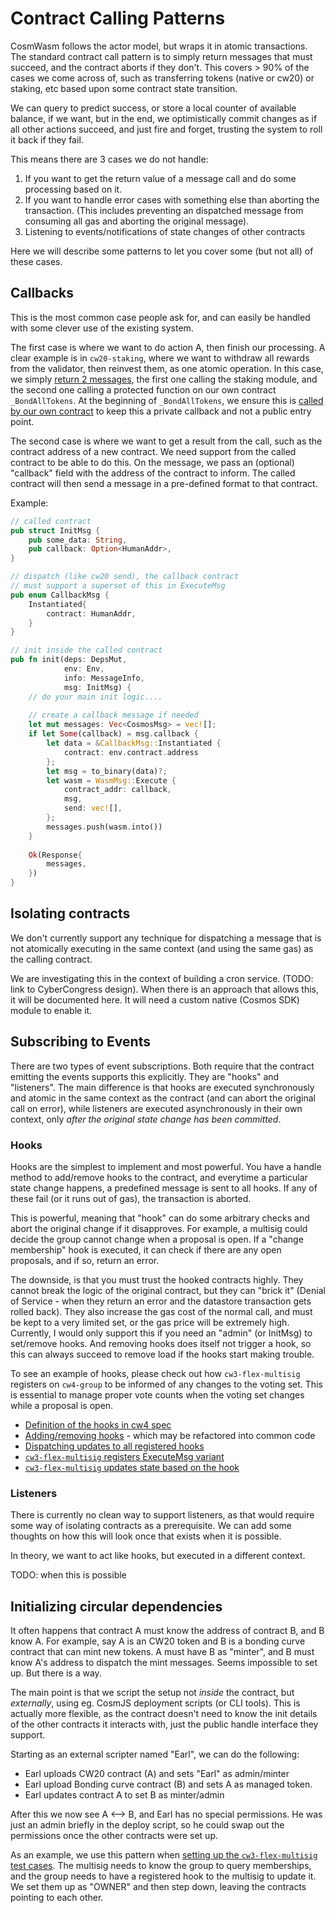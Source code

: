 # Contract Calling Patterns

CosmWasm follows the actor model, but wraps it in atomic transactions.
The standard contract call pattern is to simply return messages that must
succeed, and the contract aborts if they don't. This covers > 90% of the
cases we come across of, such as transferring tokens (native or cw20) or
staking, etc based upon some contract state transition.

We can query to predict success, or store a local counter of available
balance, if we want, but in the end, we optimistically
commit changes as if all other actions succeed, and just fire and forget,
trusting the system to roll it back if they fail.

This means there are 3 cases we do not handle:

1. If you want to get the return value of a message call and do some
    processing based on it.
2. If you want to handle error cases with something else than aborting
    the transaction. (This includes preventing an dispatched message from 
    consuming all gas and aborting the original message).
3. Listening to events/notifications of state changes of other contracts

Here we will describe some patterns to let you cover some (but not all)
of these cases.

## Callbacks

This is the most common case people ask for, and can easily be handled
with some clever use of the existing system.

The first case is where we want to do action A, then finish our processing.
A clear example is in `cw20-staking`, where we want to withdraw all rewards
from the validator, then reinvest them, as one atomic operation.
In this case, we simply [return 2 messages](https://github.com/CosmWasm/cosmwasm-plus/blob/master/contracts/cw20-staking/src/contract.rs#L383-L395),
the first one calling the staking module, and the second one calling a 
protected function on our own contract `_BondAllTokens`.
At the beginning of `_BondAllTokens`, we ensure this is 
[called by our own contract](https://github.com/CosmWasm/cosmwasm-plus/blob/master/contracts/cw20-staking/src/contract.rs#L408-L410)
to keep this a private callback and not a public entry point.

The second case is where we want to get a result from the call, such as
the contract address of a new contract. We need support from the called 
contract to be able to do this. On the message, we pass an (optional)
"callback" field with the address of the contract to inform. The called
contract will then send a message in a pre-defined format to that contract.

Example:

```rust
// called contract
pub struct InitMsg {
    pub some_data: String,
    pub callback: Option<HumanAddr>,
}

// dispatch (like cw20 send), the callback contract
// must support a superset of this in ExecuteMsg
pub enum CallbackMsg {
    Instantiated{
        contract: HumanAddr,
    }
}

// init inside the called contract
pub fn init(deps: DepsMut,
            env: Env,
            info: MessageInfo,
            msg: InitMsg) {
    // do your main init logic....
    
    // create a callback message if needed
    let mut messages: Vec<CosmosMsg> = vec![];
    if let Some(callback) = msg.callback {
        let data = &CallbackMsg::Instantiated { 
            contract: env.contract.address
        };
        let msg = to_binary(data)?;
        let wasm = WasmMsg::Execute {
            contract_addr: callback,
            msg,
            send: vec![],
        };
        messages.push(wasm.into())
    }
    
    Ok(Response{
        messages,
    })
}
```

## Isolating contracts

We don't currently support any technique for dispatching a message that is 
not atomically executing in the same context (and using the same gas) as
the calling contract. 

We are investigating this in the context of building
a cron service. (TODO: link to CyberCongress design).
When there is an approach that allows this, it will be documented here.
It will need a custom native (Cosmos SDK) module to enable it.

## Subscribing to Events

There are two types of event subscriptions. Both require that the contract
emitting the events supports this explicitly. They are "hooks" and "listeners".
The main difference is that hooks are executed synchronously and atomic in the
same context as the contract (and can abort the original call on error),
while listeners are executed asynchronously in their own context, only
*after the original state change has been committed*.

### Hooks

Hooks are the simplest to implement and most powerful. You have a handle
method to add/remove hooks to the contract, and everytime a particular state
change happens, a predefined message is sent to all hooks. If any of these
fail (or it runs out of gas), the transaction is aborted.

This is powerful, meaning that "hook" can do some arbitrary checks and
abort the original change if it disapproves. For example, a multisig
could decide the group cannot change when a proposal is open. If a 
"change membership" hook is executed, it can check if there are any
open proposals, and if so, return an error.

The downside, is that you must trust the hooked contracts highly. They
cannot break the logic of the original contract, but they can "brick it"
(Denial of Service - when they return an error and the datastore transaction gets rolled back). They also increase the gas cost of the normal call,
and must be kept to a very limited set, or the gas price will be extremely
high. Currently, I would only support this if you need an "admin"
(or InitMsg) to set/remove hooks. And removing hooks does itself not trigger
a hook, so this can always succeed to remove load if the hooks start
making trouble.

To see an example of hooks, please check out how `cw3-flex-multisig`
registers on `cw4-group` to be informed of any changes to the voting set.
This is essential to manage proper vote counts when the voting set changes
while a proposal is open.

* [Definition of the hooks in cw4 spec](https://github.com/CosmWasm/cosmwasm-plus/blob/c5e8fc92c0412fecd6cdd951c2c0261aa3c9445a/packages/cw4/src/hook.rs)
* [Adding/removing hooks](https://github.com/CosmWasm/cosmwasm-plus/blob/11400ddcc18d56961b0592a655e3da9cba7fd5d8/contracts/cw4-group/src/contract.rs#L156-L190) - which may be refactored into common code
* [Dispatching updates to all registered hooks](https://github.com/CosmWasm/cosmwasm-plus/blob/11400ddcc18d56961b0592a655e3da9cba7fd5d8/contracts/cw4-group/src/contract.rs#L91-L98)
* [`cw3-flex-multisig` registers ExecuteMsg variant](https://github.com/CosmWasm/cosmwasm-plus/blob/0e58f7ebc24c8a16d27e04a0507bac2e11489d0b/contracts/cw3-flex-multisig/src/msg.rs#L126-L127)
* [`cw3-flex-multisig` updates state based on the hook](https://github.com/CosmWasm/cosmwasm-plus/blob/61f436c2203bde7770d9b13724e6548ba26615e7/contracts/cw3-flex-multisig/src/contract.rs#L276-L309)

### Listeners

There is currently no clean way to support listeners, as that would require
some way of isolating contracts as a prerequisite. We can add some thoughts
on how this will look once that exists when it is possible.

In theory, we want to act like hooks, but executed in a different context.

TODO: when this is possible

## Initializing circular dependencies

It often happens that contract A must know the address of contract B,
and B know A. For example, say A is an CW20 token and B is a bonding curve
contract that can mint new tokens. A must have B as "minter", and B must
know A's address to dispatch the mint messages. Seems impossible to set up.
But there is a way.

The main point is that we script the setup not *inside* the contract, but
*externally*, using eg. CosmJS deployment scripts (or CLI tools). This
is actually more flexible, as the contract doesn't need to know the 
init details of the other contracts it interacts with, just the public
handle interface they support. 

Starting as an external scripter named "Earl", we can do the following:

* Earl uploads CW20 contract (A) and sets "Earl" as admin/minter
* Earl upload Bonding curve contract (B) and sets A as managed token.
* Earl updates contract A to set B as minter/admin

After this we now see A <--> B, and Earl has no special permissions.
He was just an admin briefly in the deploy script, so he could swap
out the permissions once the other contracts were set up.

As an example, we use this pattern when 
[setting up the `cw3-flex-multisig` test cases](https://github.com/CosmWasm/cosmwasm-plus/blob/61f436c2203bde7770d9b13724e6548ba26615e7/contracts/cw3-flex-multisig/src/contract.rs#L572-L591).
The multisig needs to know the group to query memberships, and the group
needs to have a registered hook to the multisig to update it. We set them
up as "OWNER" and then step down, leaving the contracts pointing to each other.
